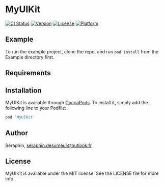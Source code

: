 # MyUIKit

[![CI Status](https://img.shields.io/travis/Séraphin/MyUIKit.svg?style=flat)](https://travis-ci.org/Séraphin/MyUIKit)
[![Version](https://img.shields.io/cocoapods/v/MyUIKit.svg?style=flat)](https://cocoapods.org/pods/MyUIKit)
[![License](https://img.shields.io/cocoapods/l/MyUIKit.svg?style=flat)](https://cocoapods.org/pods/MyUIKit)
[![Platform](https://img.shields.io/cocoapods/p/MyUIKit.svg?style=flat)](https://cocoapods.org/pods/MyUIKit)

## Example

To run the example project, clone the repo, and run `pod install` from the Example directory first.

## Requirements

## Installation

MyUIKit is available through [CocoaPods](https://cocoapods.org). To install
it, simply add the following line to your Podfile:

```ruby
pod 'MyUIKit'
```

## Author

Séraphin, seraphin.desumeur@outlook.fr

## License

MyUIKit is available under the MIT license. See the LICENSE file for more info.
